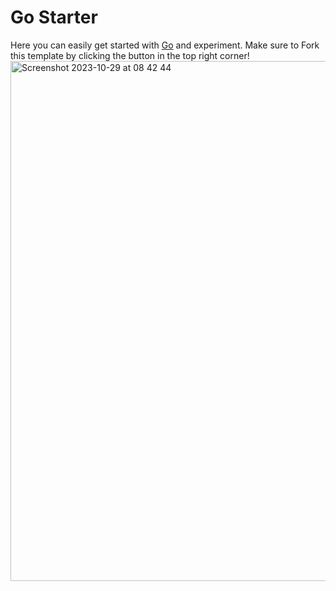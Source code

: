 # Go Starter
Here you can easily get started with [Go](https://go.dev/) and experiment. Make sure to Fork this template by clicking the button in the top right corner!
<img width="832" alt="Screenshot 2023-10-29 at 08 42 44" src="https://github.com/sudo-self/go-lang-boilerplate/assets/119916323/b2cfc298-94e7-4650-9135-8ac303c55e44">
